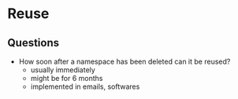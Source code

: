 # Reuse
## Questions
- How soon after a namespace has been deleted can it be reused?
  - usually immediately
  - might be for 6 months
  - implemented in emails, softwares
